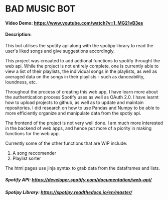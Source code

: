 # BAD MUSIC BOT
#### Video Demo:  https://www.youtube.com/watch?v=1_MG21vB3es
#### Description:
This bot utilises the spotify api along with the spotipy library to read the user's liked songs and give suggestions accordingly.

This project was creaated to add addional functions to spotify throught the web api. While the project is not entirely complete, one is currently able to view a list of their playlists, the individual songs in the playlists, as well as averaged data on the songs in their playlists - such as danceability, loundness, etc.

Throughout the process of creating this web app, I have learn more about the authentication process Spotify uses as well as OAuth 2.0. I have learnt how to upload projects to github, as well as to update and maintain repositories. I did research on how to use Pandas and Numpy to be able to more efficiently organize and manipulate data from the spotiy api. 

The frontend of the project is not very well done. I am much more interested in the backend of web apps, and hence put more of a piority in making functions for the web app. 

Currently some of the other functions that are WIP include: 
1. A song reccomender
2. Playlist sorter

The html pages use jinja syntax to grab data from the dataframes and lists. 

##### Spotify API: https://developer.spotify.com/documentation/web-api/
##### Spotipy Library: https://spotipy.readthedocs.io/en/master/